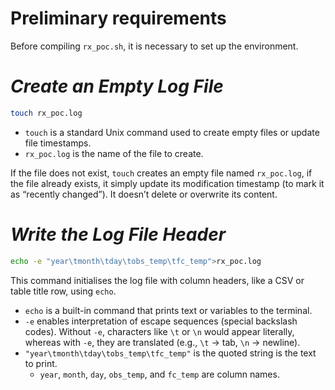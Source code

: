 # Preliminary requirements  

Before compiling `rx_poc.sh`, it is necessary to set up the environment.  

# *Create an Empty Log File* 

```bash
touch rx_poc.log
```

* `touch` is a standard Unix command used to create empty files or update file timestamps.
* `rx_poc.log` is the name of the file to create.

If the file does not exist, `touch` creates an empty file named `rx_poc.log`, if the file already exists, it simply update its modification timestamp (to mark it as “recently changed”). It doesn’t delete or overwrite its content.  

# *Write the Log File Header*  

```bash
echo -e "year\tmonth\tday\tobs_temp\tfc_temp">rx_poc.log
```

This command initialises the log file with column headers, like a CSV or table title row, using `echo`.  

* `echo` is a built-in command that prints text or variables to the terminal.
* `-e` enables interpretation of escape sequences (special backslash codes). Without `-e`, characters like `\t` or `\n` would appear literally, whereas with `-e`, they are translated (e.g., `\t` → tab, `\n` → newline).
* `"year\tmonth\tday\tobs_temp\tfc_temp"` is the quoted string is the text to print.
    * `year`, `month`, `day`, `obs_temp`, and `fc_temp` are column names.

